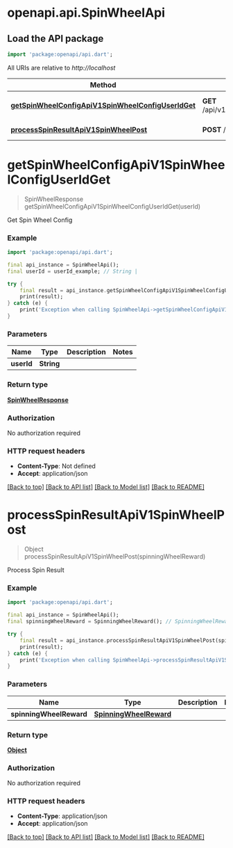 # openapi.api.SpinWheelApi

## Load the API package
```dart
import 'package:openapi/api.dart';
```

All URIs are relative to *http://localhost*

Method | HTTP request | Description
------------- | ------------- | -------------
[**getSpinWheelConfigApiV1SpinWheelConfigUserIdGet**](SpinWheelApi.md#getspinwheelconfigapiv1spinwheelconfiguseridget) | **GET** /api/v1/spin_wheel/config/{user_id} | Get Spin Wheel Config
[**processSpinResultApiV1SpinWheelPost**](SpinWheelApi.md#processspinresultapiv1spinwheelpost) | **POST** /api/v1/spin_wheel/ | Process Spin Result


# **getSpinWheelConfigApiV1SpinWheelConfigUserIdGet**
> SpinWheelResponse getSpinWheelConfigApiV1SpinWheelConfigUserIdGet(userId)

Get Spin Wheel Config

### Example
```dart
import 'package:openapi/api.dart';

final api_instance = SpinWheelApi();
final userId = userId_example; // String | 

try {
    final result = api_instance.getSpinWheelConfigApiV1SpinWheelConfigUserIdGet(userId);
    print(result);
} catch (e) {
    print('Exception when calling SpinWheelApi->getSpinWheelConfigApiV1SpinWheelConfigUserIdGet: $e\n');
}
```

### Parameters

Name | Type | Description  | Notes
------------- | ------------- | ------------- | -------------
 **userId** | **String**|  | 

### Return type

[**SpinWheelResponse**](SpinWheelResponse.md)

### Authorization

No authorization required

### HTTP request headers

 - **Content-Type**: Not defined
 - **Accept**: application/json

[[Back to top]](#) [[Back to API list]](../README.md#documentation-for-api-endpoints) [[Back to Model list]](../README.md#documentation-for-models) [[Back to README]](../README.md)

# **processSpinResultApiV1SpinWheelPost**
> Object processSpinResultApiV1SpinWheelPost(spinningWheelReward)

Process Spin Result

### Example
```dart
import 'package:openapi/api.dart';

final api_instance = SpinWheelApi();
final spinningWheelReward = SpinningWheelReward(); // SpinningWheelReward | 

try {
    final result = api_instance.processSpinResultApiV1SpinWheelPost(spinningWheelReward);
    print(result);
} catch (e) {
    print('Exception when calling SpinWheelApi->processSpinResultApiV1SpinWheelPost: $e\n');
}
```

### Parameters

Name | Type | Description  | Notes
------------- | ------------- | ------------- | -------------
 **spinningWheelReward** | [**SpinningWheelReward**](SpinningWheelReward.md)|  | 

### Return type

[**Object**](Object.md)

### Authorization

No authorization required

### HTTP request headers

 - **Content-Type**: application/json
 - **Accept**: application/json

[[Back to top]](#) [[Back to API list]](../README.md#documentation-for-api-endpoints) [[Back to Model list]](../README.md#documentation-for-models) [[Back to README]](../README.md)

